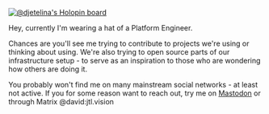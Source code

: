 [![@djetelina's Holopin board](https://holopin.me/djetelina)](https://holopin.io/@djetelina)

Hey, currently I'm wearing a hat of a Platform Engineer.

Chances are you'll see me trying to contribute to projects we're using or thinking about using. We're also trying to open source parts of our infrastructure setup - to serve as an inspiration to those who are wondering how others are doing it. 

You probably won't find me on many mainstream social networks - at least not active. If you for some reason want to reach out, try me on [Mastodon](https://mastodon.jtl.vision/@DJetelina) or through Matrix @david:jtl.vision
